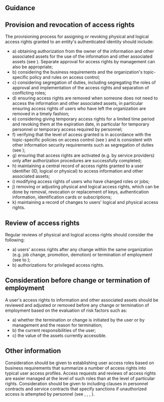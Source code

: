 ## Guidance
## Provision and revocation of access rights
The provisioning process for assigning or revoking physical and logical access rights granted to an entity's authenticated identity should include:
- a) obtaining authorization from the owner of the information and other associated assets for the use of  the  information  and  other  associated  assets  (see  ).  Separate  approval  for  access  rights  by management can also be appropriate;
- b) considering  the  business  requirements  and  the  organization's  topic-specific  policy  and  rules  on access control;
- c) considering segregation of duties, including segregating the roles of approval and implementation of the access rights and separation of conflicting roles;
- d) ensuring access rights are removed when someone does not need to access the information and other associated assets, in particular ensuring access rights of users who have left the organization are removed in a timely fashion;
- e) considering  giving  temporary  access  rights  for  a  limited  time  period  and  revoking  them  at  the expiration date, in particular for temporary personnel or temporary access required by personnel;
- f) verifying  that  the  level  of  access  granted  is  in  accordance  with  the  topic-specific  policies  on access control (see ) and is consistent with other information security requirements such as segregation of duties (see  );
- g) ensuring  that  access  rights  are  activated  (e.g.  by  service  providers)  only  after  authorization procedures are successfully completed;
- h) maintaining a central record of access rights granted to a user identifier (ID, logical or physical) to access information and other associated assets;
- i) modifying access rights of users who have changed roles or jobs;
- j) removing or adjusting physical and logical access rights, which can be done by removal, revocation or replacement of keys, authentication information, identification cards or subscriptions;
- k) maintaining a record of changes to users' logical and physical access rights.
## Review of access rights
Regular reviews of physical and logical access rights should consider the following:
- a) users'  access  rights  after  any  change  within  the  same  organization  (e.g.  job  change,  promotion, demotion) or termination of employment (see  to  );
- b) authorizations for privileged access rights.
## Consideration before change or termination of employment
A user's access rights to information and other associated assets should be reviewed and adjusted or removed before any change or termination of employment based on the evaluation of risk factors such as:
- a) whether the termination or change is initiated by the user or by management and the reason for termination;
- b) the current responsibilities of the user;
- c) the value of the assets currently accessible.
## Other information
Consideration should be given to establishing user access roles based on business requirements that summarize a number of access rights into typical user access profiles. Access requests and reviews of access rights are easier managed at the level of such roles than at the level of particular rights.
Consideration should be given to including clauses in personnel contracts and service contracts that specify sanctions if unauthorized access is attempted by personnel (see , , , ).
